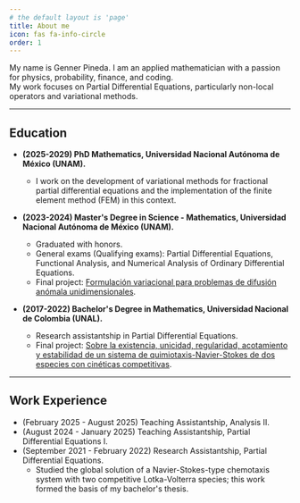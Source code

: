 ```yaml
---
# the default layout is 'page'
title: About me
icon: fas fa-info-circle
order: 1
---
```




My name is Genner Pineda. I am an applied mathematician with a passion for physics, probability, finance, and coding.  
My work focuses on Partial Differential Equations, particularly non-local operators and variational methods.

---

## **Education**

- **(2025-2029) PhD Mathematics, Universidad Nacional Autónoma de México (UNAM).**
  - I work on the development of variational methods for fractional partial differential equations and the implementation of the finite element method (FEM) in this context.

- **(2023-2024) Master's Degree in Science - Mathematics, Universidad Nacional Autónoma de México (UNAM).**  
  - Graduated with honors.  
  - General exams (Qualifying exams): Partial Differential Equations, Functional Analysis, and Numerical Analysis of Ordinary Differential Equations.  
  - Final project: [Formulación variacional para problemas de difusión anómala unidimensionales](/assets/documents/tesina.pdf).

- **(2017-2022) Bachelor's Degree in Mathematics, Universidad Nacional de Colombia (UNAL).**   
  - Research assistantship in Partial Differential Equations.  
  - Final project: [Sobre la existencia, unicidad, regularidad, acotamiento y estabilidad de un sistema de quimiotaxis-Navier-Stokes de dos especies con cinéticas competitivas](/assets/documents/Trabajo_de_Grado_Genner__Copy_.pdf).

---

## **Work Experience**

- (February 2025 - August 2025) Teaching Assistantship, Analysis II.  
- (August 2024 - January 2025) Teaching Assistantship, Partial Differential Equations I.  
- (September 2021 - February 2022) Research Assistantship, Partial Differential Equations.
  - Studied the global solution of a Navier-Stokes-type chemotaxis system with two competitive Lotka-Volterra species; this work formed the basis of my bachelor's thesis.
